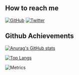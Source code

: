 ## How to reach me

[![GitHub](https://img.shields.io/badge/Github-100000?style=for-the-badge&logo=github&logoColor=white)](https://github.com/miquelangelamengual)
[![Twitter](https://img.shields.io/badge/Twitter-1DA1F2?style=for-the-badge&logo=twitter&logoColor=white)](https://twitter.com/InfinityHvlk)

## Github Achievements

[![Anurag's GitHub stats](https://github-readme-stats.vercel.app/api?username=miquelangelamengual&show_icons=true&theme=tokyonight)](https://github.com/anuraghazra/github-readme-stats)

[![Top Langs](https://github-readme-stats.vercel.app/api/top-langs/?username=miquelangelamengual&theme=tokyonight&langs_count=8)](https://github.com/anuraghazra/github-readme-stats)

![Metrics](https://metrics.lecoq.io/miquelangelamengual?template=classic&repositories.forks=true&base.metadata=0&languages=1&followup=1&languages.limit=8&languages.sections=most-used&languages.colors=github&languages.threshold=0%25&languages.indepth=false&languages.recent.load=300&languages.recent.days=14&followup.sections=repositories&config.timezone=America%2FPanama&config.padding=0%2C%2015%25)
